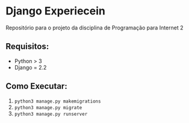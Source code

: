 # Django Experiecein

Repositório para o projeto da disciplina de Programação para Internet 2

## Requisitos:
* Python > 3
* Django = 2.2

## Como Executar:
1. `python3 manage.py makemigrations`
2. `python3 manage.py migrate`
3. `python3 manage.py runserver`
